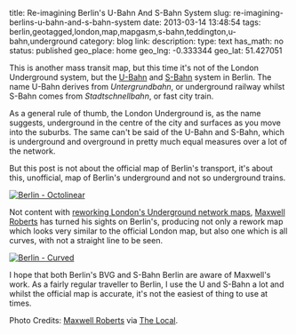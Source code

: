title: Re-imagining Berlin's U-Bahn And S-Bahn System
slug: re-imagining-berlins-u-bahn-and-s-bahn-system
date: 2013-03-14 13:48:54
tags: berlin,geotagged,london,map,mapgasm,s-bahn,teddington,u-bahn,underground
category: blog
link: 
description: 
type: text
has_math: no
status: published
geo_place: home
geo_lng: -0.333344
geo_lat: 51.427051

This is another mass transit map, but this time it's not of the London Underground system, but the [U-Bahn](http://en.wikipedia.org/wiki/Berlin_U-Bahn "http://en.wikipedia.org/wiki/Berlin_U-Bahn") and [S-Bahn](http://en.wikipedia.org/wiki/Berlin_S-Bahn "http://en.wikipedia.org/wiki/Berlin_S-Bahn") system in Berlin. The name U-Bahn derives from *Untergrundbahn*, or underground railway whilst S-Bahn comes from *Stadtschnellbahn*, or fast city train.

As a general rule of thumb, the London Underground is, as the name suggests, underground in the centre of the city and surfaces as you move into the suburbs. The same can't be said of the U-Bahn and S-Bahn, which is underground and overground in pretty much equal measures over a lot of the network.

But this post is not about the official map of Berlin's transport, it's about this, unofficial, map of Berlin's underground and not so underground trains.

<!-- TEASER_END -->

[![Berlin - Octolinear](/wp-content/uploads/2013/03/Berlin-Octolinear.jpg)](http://www.thelocal.de/gallery/culture/1753/2/ "http://www.thelocal.de/gallery/culture/1753/2/")

Not content with [reworking London's Underground network maps](/2013/02/01/re-imagining-the-london-tube-map-with-curves-and-circles/ "/2013/02/01/re-imagining-the-london-tube-map-with-curves-and-circles/"), [Maxwell Roberts](http://privatewww.essex.ac.uk/~mjr/underground/tubemap.html "http://privatewww.essex.ac.uk/~mjr/underground/tubemap.html") has turned his sights on Berlin's, producing not only a rework map which looks very similar to the official London map, but also one which is all curves, with not a straight line to be seen.

[![Berlin - Curved](/wp-content/uploads/2013/03/Berlin-Curved.jpg)](http://www.thelocal.de/gallery/culture/1753/1/ "http://www.thelocal.de/gallery/culture/1753/1/")

I hope that both Berlin's BVG and S-Bahn Berlin are aware of Maxwell's work. As a fairly regular traveller to Berlin, I use the U and S-Bahn a lot and whilst the official map is accurate, it's not the easiest of thing to use at times.



Photo Credits: [Maxwell Roberts](http://privatewww.essex.ac.uk/~mjr/underground/tubemap.html "http://privatewww.essex.ac.uk/~mjr/underground/tubemap.html") via [The Local](http://www.thelocal.de/gallery/culture/1753/ "http://www.thelocal.de/gallery/culture/1753/").



